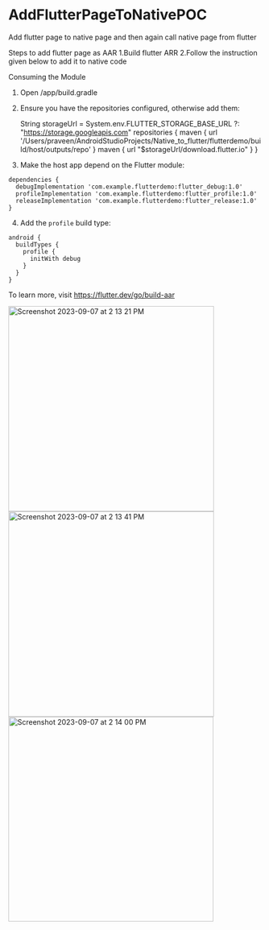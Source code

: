 
# AddFlutterPageToNativePOC
Add flutter page to native page and then again call native page from flutter


Steps to add flutter page as AAR
1.Build flutter ARR
2.Follow the instruction given below to add it to native code

Consuming the Module
  1. Open <host>/app/build.gradle
  2. Ensure you have the repositories configured, otherwise add them:

      String storageUrl = System.env.FLUTTER_STORAGE_BASE_URL ?: "https://storage.googleapis.com"
      repositories {
        maven {
            url '/Users/praveen/AndroidStudioProjects/Native_to_flutter/flutterdemo/build/host/outputs/repo'
        }
        maven {
            url "$storageUrl/download.flutter.io"
        }
      }

  3. Make the host app depend on the Flutter module:

    dependencies {
      debugImplementation 'com.example.flutterdemo:flutter_debug:1.0'
      profileImplementation 'com.example.flutterdemo:flutter_profile:1.0'
      releaseImplementation 'com.example.flutterdemo:flutter_release:1.0'
    }


  4. Add the `profile` build type:

    android {
      buildTypes {
        profile {
          initWith debug
        }
      }
    }

To learn more, visit https://flutter.dev/go/build-aar



<img width="408" alt="Screenshot 2023-09-07 at 2 13 21 PM" src="https://github.com/byju-praveen/AddFlutterPageToNativePOC/assets/121926334/892ee37f-5fb7-46d0-92c1-25c7c56483a0">



<img width="408" alt="Screenshot 2023-09-07 at 2 13 41 PM" src="https://github.com/byju-praveen/AddFlutterPageToNativePOC/assets/121926334/499df909-bfa8-49f9-bf81-6ba8d46a50ee">



<img width="407" alt="Screenshot 2023-09-07 at 2 14 00 PM" src="https://github.com/byju-praveen/AddFlutterPageToNativePOC/assets/121926334/aedd4ae5-6d70-45ea-9b26-d1cc0a725e46">
